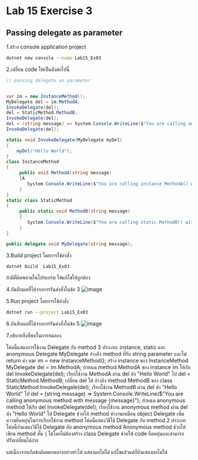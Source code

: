 # Lab 15 Exercise 3

## Passing delegate as parameter

1.สร้าง console application project

```cmd
dotnet new console --name Lab15_Ex03
```

2.เปลี่ยน code ให้เป็นดังต่อไปนี้

```cs
// passing delegate as parameter


var im = new InstanceMethod();
MyDelegate del = im.MethodA;
InvokeDelegate(del);
del = StaticMethod.MethodB;
InvokeDelegate(del);
del = (string message) => System.Console.WriteLine($"You are calling anonymous method with message {message}");
InvokeDelegate(del);

static void InvokeDelegate(MyDelegate myDel)
{
    myDel("Hello World");
}
class InstanceMethod
{
     public void MethodA(string message)
     {A
        System.Console.WriteLine($"You are calling instance MethodA() with message {message}");
     }
}
static class StaticMethod
{
     public static void MethodB(string message)
     {
        System.Console.WriteLine($"You are calling static MethodB() with message {message}");
     }
}

public delegate void MyDelegate(string message);
```

3.Build project โดยการใช้คำสั่ง

```cmd
dotnet build  Lab15_Ex03
```

ถ้ามีที่ผิดพลาดในโปรแกรม ให้แก้ไขให้ถูกต้อง

4.บันทึกผลที่ได้จากการรันคำสั่งในข้อ 3
![image](https://github.com/AnchisaPhetnoi/03376836-OOP-2566-Lab-15/assets/144197034/228eb531-77c8-4b4a-ae52-465f98904842)

5.Run project โดยการใช้คำสั่ง

```cmd
dotnet run --project Lab15_Ex03
```

6.บันทึกผลที่ได้จากการรันคำสั่งในข้อ 5
![image](https://github.com/AnchisaPhetnoi/03376836-OOP-2566-Lab-15/assets/144197034/c0ee7fe8-c304-413b-b535-6435dbab97b0)

7.อธิบายสิ่งที่พบในการทดลอง

โค้ดนี้แสดงการใช้งาน Delegate กับ method 3 ประเภท: instance, static และ anonymous
Delegate MyDelegate อ้างอิง method ที่รับ string parameter และไม่ return ค่า
var im = new InstanceMethod(); สร้าง instance ของ InstanceMethod
MyDelegate del = im.MethodA; กำหนด method MethodA ของ instance im ให้กับ del
InvokeDelegate(del); เรียกใช้งาน MethodA ผ่าน del ส่ง "Hello World" ไป
del = StaticMethod.MethodB; เปลี่ยน del ให้ อ้างอิง method MethodB ของ class StaticMethod
InvokeDelegate(del); เรียกใช้งาน MethodB ผ่าน del ส่ง "Hello World" ไป
del = (string message) => System.Console.WriteLine($"You are calling anonymous method with message {message}"); กำหนด anonymous method ให้กับ del
InvokeDelegate(del); เรียกใช้งาน anonymous method ผ่าน del ส่ง "Hello World" ไป
Delegate ช่วยให้ method ทำงานเหมือน object
Delegate เพิ่มความยืดหยุ่นในการเรียกใช้งาน method
โค้ดนี้แสดงวิธีใช้ Delegate กับ method 2 ประเภท
โค้ดนี้ยังแสดงวิธีใช้ Delegate กับ anonymous method
Anonymous method ช่วยให้เขียน method สั้น ๆ ได้โดยไม่ต้องสร้าง class
Delegate ช่วยให้ code ยืดหยุ่นและสามารถปรับเปลี่ยนได้ง่าย

แต่เนื่องจากเกิดข้อผิดพลาดบางอย่างทำให้ แสดงผลไม่ได้ แก้ไขแล้วแต่ก็ยังแสดงผลไม่ได้ 

